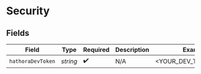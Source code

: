 # Security


## Fields

| Field                 | Type                  | Required              | Description           | Example               |
| --------------------- | --------------------- | --------------------- | --------------------- | --------------------- |
| `hathoraDevToken`     | *string*              | :heavy_check_mark:    | N/A                   | <YOUR_DEV_TOKEN_HERE> |